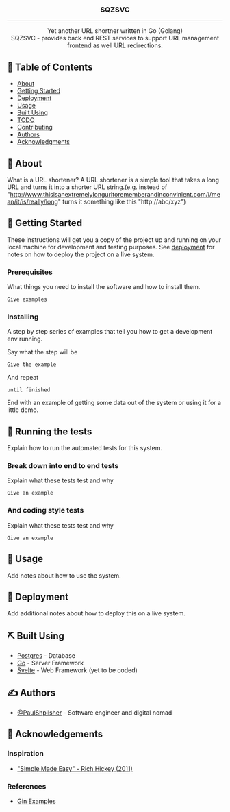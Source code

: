 
<h3 align="center">SQZSVC</h3>

---

<p align="center">
    Yet another URL shortner written in Go (Golang)
    <br> 
    SQZSVC - provides back end REST services to support URL management frontend as well URL redirections.
</p>

## 📝 Table of Contents

- [About](#about)
- [Getting Started](#getting_started)
- [Deployment](#deployment)
- [Usage](#usage)
- [Built Using](#built_using)
- [TODO](../TODO.md)
- [Contributing](../CONTRIBUTING.md)
- [Authors](#authors)
- [Acknowledgments](#acknowledgement)

## 🧐 About <a name = "about"></a>

What is a URL shortener?
A URL shortener is a simple tool that takes a long URL and turns it into a shorter URL string.(e.g. instead of "http://www.thisisanextremelylongurltorememberandinconvinient.com/i/mean/it/is/really/long" turns it something like this "http://abc/xyz")


## 🏁 Getting Started <a name = "getting_started"></a>

These instructions will get you a copy of the project up and running on your local machine for development and testing purposes. See [deployment](#deployment) for notes on how to deploy the project on a live system.

### Prerequisites

What things you need to install the software and how to install them.

```
Give examples
```

### Installing

A step by step series of examples that tell you how to get a development env running.

Say what the step will be

```
Give the example
```

And repeat

```
until finished
```

End with an example of getting some data out of the system or using it for a little demo.

## 🔧 Running the tests <a name = "tests"></a>

Explain how to run the automated tests for this system.

### Break down into end to end tests

Explain what these tests test and why

```
Give an example
```

### And coding style tests

Explain what these tests test and why

```
Give an example
```

## 🎈 Usage <a name="usage"></a>

Add notes about how to use the system.

## 🚀 Deployment <a name = "deployment"></a>

Add additional notes about how to deploy this on a live system.

## ⛏️ Built Using <a name = "built_using"></a>

- [Postgres](https://www.postgresql.org/) - Database
- [Go](https://go.dev/) - Server Framework
- [Svelte](https://svelte.dev/) - Web Framework (yet to be coded)

## ✍️ Authors <a name = "authors"></a>

- [@PaulShpilsher](https://github.com/PaulShpilsher) - Software engineer and digital nomad

## 🎉 Acknowledgements <a name = "acknowledgement"></a>

### Inspiration

- ["Simple Made Easy" - Rich Hickey (2011)](https://www.youtube.com/watch?v=SxdOUGdseq4)

### References

- [Gin Examples](https://github.com/gin-gonic/examples)
